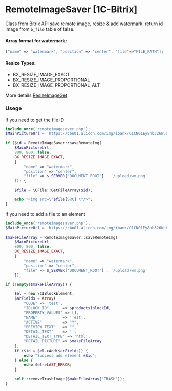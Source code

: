 # RemoteImageSaver [1C-Bitrix]
Class from Bitrix API save remote image, resize & add watermark, return id image from `b_file` table of false.

#### Array format for watermark:
```php
["name" => "watermark", "position" => "center", "file"=>"FILE_PATH"];
```

#### Resize Types:

- BX_RESIZE_IMAGE_EXACT
- BX_RESIZE_IMAGE_PROPORTIONAL
- BX_RESIZE_IMAGE_PROPORTIONAL_ALT

More details [ResizeImageGet](https://dev.1c-bitrix.ru/api_help/main/reference/cfile/resizeimageget.php)


### Usege

If you need to get the file ID
```php
include_once('remoteimagesaver.php');
$MainPictureUrl = 'https://cbu01.alicdn.com/img/ibank/O1CN01Ey8nb326WubqZsCiZ_!!2244787670-0-cib.jpg';

if ($id = RemoteImageSaver::saveRemoteImg(
    $MainPictureUrl, 
    800, 800, false, 
    BX_RESIZE_IMAGE_EXACT,
    [
        "name" => "watermark", 
        "position" => "center", 
        "file" => $_SERVER['DOCUMENT_ROOT'] . '/upload/wm.png'
    ])) {

    $file = \CFile::GetFileArray($id);

    echo "<img src=\"$file[SRC] \"/>";
}	
```

If you need to add a file to an element
```php
include_once('remoteimagesaver.php');
$MainPictureUrl = 'https://cbu01.alicdn.com/img/ibank/O1CN01Ey8nb326WubqZsCiZ_!!2244787670-0-cib.jpg';

$makeFileArray = RemoteImageSaver::saveRemoteImg(
    $MainPictureUrl, 
    800, 800, false, 
    BX_RESIZE_IMAGE_EXACT,
    [
        "name" => "watermark", 
        "position" => "center", 
        "file" => $_SERVER['DOCUMENT_ROOT'] . '/upload/wm.png'
    ]);

if (!empty($makeFileArray)) {

    $el = new \CIBlockElement;
    $arFields = Array(
        "CODE" => 'test',
        "IBLOCK_ID"      => $productsIblockId,
        "PROPERTY_VALUES" => [],
        "NAME"           => 'Test',
        "ACTIVE"         => "Y",
        "PREVIEW_TEXT"   => "",
        "DETAIL_TEXT"    => '',
        "DETAIL_TEXT_TYPE" => 'html',
        "DETAIL_PICTURE" => $makeFileArray
    );
    if ($id = $el->Add($arFields)) {
        echo "Success add element #$id";
    } else {
        echo $el->LAST_ERROR;
    }

    self::removeTrashImage($makeFileArray['TRASH']);
}
```


